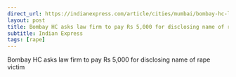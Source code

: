 ```yaml
---
direct_url: https://indianexpress.com/article/cities/mumbai/bombay-hc-law-firm-name-of-rape-victim-8342338/
layout: post
title: Bombay HC asks law firm to pay Rs 5,000 for disclosing name of rape victim
subtitle: Indian Express
tags: [rape]
---
```


Bombay HC asks law firm to pay Rs 5,000 for disclosing name of rape victim